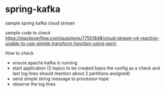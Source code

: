 # spring-kafka
sample spring kafka cloud stream

sample code to check https://stackoverflow.com/questions/77501848/cloud-stream-v4-reactive-unable-to-use-simple-transform-function-using-sprin

How to check
- ensure apache kafka is running
- start application (2 topics to be created basis the config as a check and last log lines should mention about 2 partitions assigned)
- send simple string message to processor-topic
- observe the log lines
